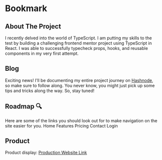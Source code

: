 # Bookmark 

## About The Project
I recently delved into the world of TypeScript. I am putting my skills to the test by building a challenging frontend mentor project using TypeScript in React.  I was able to successfully typecheck props, hooks, and reusable components in my very first attempt.

## Blog
Exciting news! I'll be documenting my entire project journey on [Hashnode](https://hashnode.com/@ForJessicasake), so make sure to follow along. You never know, you might just pick up some tips and tricks along the way. So, stay tuned!

## Roadmap 🔍
Here are some of the links you should look out for to make navigation on the site easier for you.
Home
Features 
Pricing
Contact
Login

## Product
Product display: [Production Website Link](https://bookmark-landing-page-self.vercel.app/)
